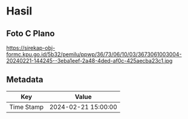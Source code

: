 # Hasil

## Foto C Plano

https://sirekap-obj-formc.kpu.go.id/5b32/pemilu/ppwp/36/73/06/10/03/3673061003004-20240221-144245--3eba1eef-2a48-4ded-af0c-425aecba23c1.jpg


## Metadata

| Key        | Value               |
| ---------- | ------------------- |
| Time Stamp | 2024-02-21 15:00:00 |



